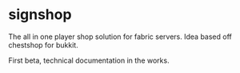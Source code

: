 # signshop
The all in one player shop solution for fabric servers. Idea based off chestshop for bukkit.

First beta, technical documentation in the works.
